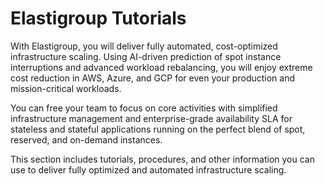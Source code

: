 # Elastigroup Tutorials

With Elastigroup, you will deliver fully automated, cost-optimized infrastructure scaling. Using AI-driven prediction of spot instance interruptions and advanced workload rebalancing, you will enjoy extreme cost reduction in AWS, Azure, and GCP for even your production and mission-critical workloads.

You can free your team to focus on core activities with simplified infrastructure management and enterprise-grade availability SLA for stateless and stateful applications running on the perfect blend of spot, reserved, and on-demand instances.

This section includes tutorials, procedures, and other information you can use to deliver fully optimized and automated infrastructure scaling.
